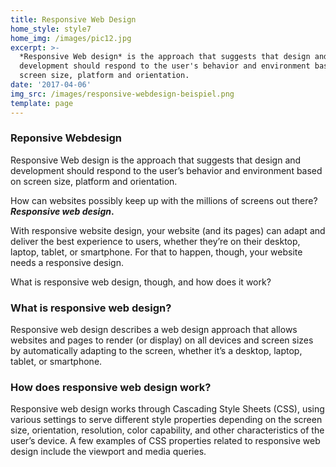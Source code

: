 ```yaml
---
title: Responsive Web Design
home_style: style7
home_img: /images/pic12.jpg
excerpt: >-
  *Responsive Web design* is the approach that suggests that design and
  development should respond to the user's behavior and environment based on
  screen size, platform and orientation.
date: '2017-04-06'
img_src: /images/responsive-webdesign-beispiel.png
template: page
---
```

### Reponsive Webdesign

Responsive Web design is the approach that suggests that design and development should respond to the user’s behavior and environment based on screen size, platform and orientation.

How can websites possibly keep up with the millions of screens out there? ***Responsive web design*.**

With responsive website design, your website (and its pages) can adapt and deliver the best experience to users, whether they’re on their desktop, laptop, tablet, or smartphone. For that to happen, though, your website needs a responsive design.

What is responsive web design, though, and how does it work?

### What is responsive web design?

Responsive web design describes a web design approach that allows websites and pages to render (or display) on all devices and screen sizes by automatically adapting to the screen, whether it’s a desktop, laptop, tablet, or smartphone.

### How does responsive web design work?

Responsive web design works through Cascading Style Sheets (CSS), using various settings to serve different style properties depending on the screen size, orientation, resolution, color capability, and other characteristics of the user’s device. A few examples of CSS properties related to responsive web design include the viewport and media queries.
